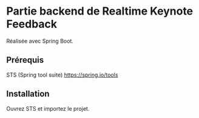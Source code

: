 # Partie backend de Realtime Keynote Feedback
Réalisée avec Spring Boot.
## Prérequis
STS (Spring tool suite) https://spring.io/tools
## Installation
Ouvrez STS et importez le projet.
